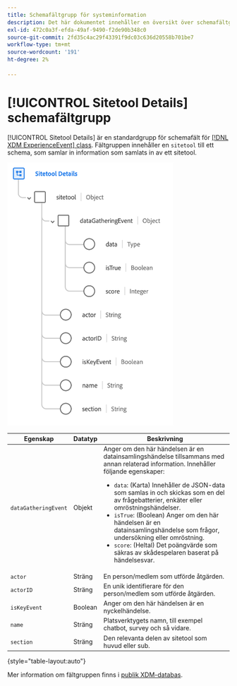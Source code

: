 ```yaml
---
title: Schemafältgrupp för systeminformation
description: Det här dokumentet innehåller en översikt över schemafältgruppen Sektionsverktygsinformation.
exl-id: 472c0a3f-efda-49af-9490-f2de90b348c0
source-git-commit: 2fd35c4ac29f43391f9dc03c636d20558b701be7
workflow-type: tm+mt
source-wordcount: '191'
ht-degree: 2%

---
```


# [!UICONTROL Sitetool Details] schemafältgrupp

[!UICONTROL Sitetool Details] är en standardgrupp för schemafält för [[!DNL XDM ExperienceEvent] class](../../classes/experienceevent.md). Fältgruppen innehåller en `sitetool` till ett schema, som samlar in information som samlats in av ett sitetool.

![Fältgruppstruktur](../../images/field-groups/sitetool-details.png)

| Egenskap | Datatyp | Beskrivning |
| --- | --- | --- |
| `dataGatheringEvent` | Objekt | Anger om den här händelsen är en datainsamlingshändelse tillsammans med annan relaterad information. Innehåller följande egenskaper:<ul><li>`data`: (Karta) Innehåller de JSON-data som samlas in och skickas som en del av frågebatterier, enkäter eller omröstningshändelser.</li><li>`isTrue`: (Boolean) Anger om den här händelsen är en datainsamlingshändelse som frågor, undersökning eller omröstning.</li><li>`score`: (Heltal) Det poängvärde som säkras av skådespelaren baserat på händelsesvar.</li></ul> |
| `actor` | Sträng | En person/medlem som utförde åtgärden. |
| `actorID` | Sträng | En unik identifierare för den person/medlem som utförde åtgärden. |
| `isKeyEvent` | Boolean | Anger om den här händelsen är en nyckelhändelse. |
| `name` | Sträng | Platsverktygets namn, till exempel chatbot, survey och så vidare. |
| `section` | Sträng | Den relevanta delen av sitetool som huvud eller sub. |

{style="table-layout:auto"}

Mer information om fältgruppen finns i [publik XDM-databas](https://github.com/adobe/xdm/blob/master/components/fieldgroups/experience-event/industry-verticals/experienceevent-healthcare-sitetool.schema.json).
